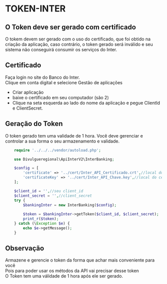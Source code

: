 # TOKEN-INTER

## O Token deve ser gerado com certificado

O tokem devem ser gerado com o uso do certificado, que foi obtido na criação da aplicação, caso contrário, o token gerado será inválido e seu sistema não conseguirá consumir os serviços do Inter.

## Certificado
Faça login no site do Banco do Inter.<br>
Clique em conta digital e selecione Gestão de aplicações<br>

- Criar aplicação
- baixe o certificado em seu computador (são 2)
- Clique na seta  esquerda ao lado do nome da aplicação e pegue ClientId e ClientSecret.

## Geração do Token
O token gerado tem uma validade de 1 hora. Você deve gerenciar e controlar a sua forma o seu armazenamento e validade.

```php
    require '../../../vendor/autoload.php';

    use Divulgueregional\ApiInterV2\InterBanking;

    $config = [
        'certificate' => '../cert/Inter_API_Certificado.crt',//local do certificado crt
        'certificateKey' => '../cert/Inter_API_Chave.key',//local do certificado key
    ];

    $client_id = '',//seu client_id
    $client_secret = '',//client_secret
    try {
        $bankingInter = new InterBanking($config);
        
        $token = $bankingInter->getToken($client_id, $client_secret);
        print_r($token);
    } catch (\Exception $e) {
        echo $e->getMessage();
    }    
```

## Observação
Armazene e gerencie o token da forma que achar mais conveniente para você<br>
Pois para poder usar os métodos da API vai precisar desse token<br>
O Token tem uma válidade de 1 hora após ele ser gerado.
